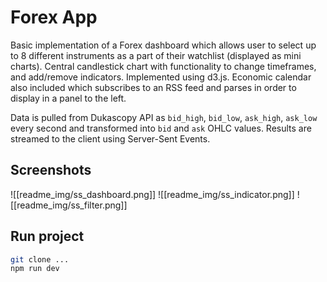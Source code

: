 # Forex App

Basic implementation of a Forex dashboard which allows user to select up to 8 different instruments as a part of their watchlist (displayed as mini charts).
Central candlestick chart with functionality to change timeframes, and add/remove indicators. Implemented using d3.js.
Economic calendar also included which subscribes to an RSS feed and parses in order to display in a panel to the left.

Data is pulled from Dukascopy API as `bid_high`, `bid_low`, `ask_high`, `ask_low` every second and transformed into `bid` and `ask` OHLC values.
Results are streamed to the client using Server-Sent Events.

## Screenshots
![[readme_img/ss_dashboard.png]]
![[readme_img/ss_indicator.png]]
![[readme_img/ss_filter.png]]

## Run project
```sh
git clone ...
npm run dev
```